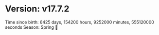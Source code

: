 # Version: v17.7.2
Time since birth: 6425 days, 154200 hours, 9252000 minutes, 555120000 seconds
Season: Spring 🌸
